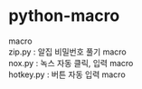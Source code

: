 # python-macro
macro   
zip.py : 알집 비밀번호 풀기 macro   
nox.py : 녹스 자동 클릭, 입력 macro   
hotkey.py : 버튼 자동 입력 macro      